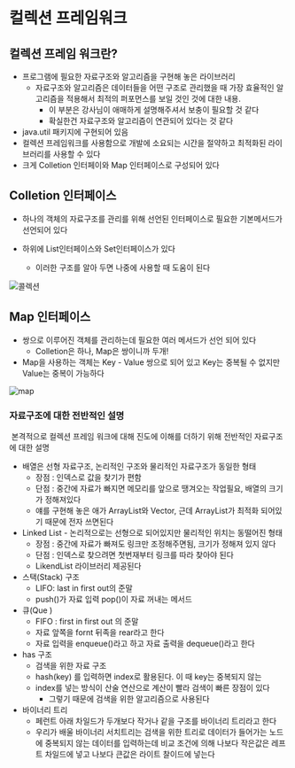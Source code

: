 # 컬렉션 프레임워크



## 컬렉션 프레임 워크란?

- 프로그램에 필요한 자료구조와 알고리즘을 구현해 놓은 라이브러리
  - 자료구조와 알고리즘은 데이터들을 어떤 구조로 관리했을 때 가장 효율적인 알고리즘을 적용해서 최적의 퍼포먼스를 보일 것인 것에 대한 내용.
    - 이 부분은 강사님이 애매하게 설명해주셔서 보충이 필요할 것 같다
    - 확실한건 자료구조와 알고리즘이 연관되어 있다는 것 같다
- java.util 패키지에 구현되어 있음 
- 컬렉션 프레임워크를 사용함으로 개발에 소요되는 시간을 절약하고 최적화된 라이브러리를 사용할 수 있다
- 크게 Colletion 인터페이와 Map 인터페이스로 구성되어 있다



## Colletion 인터페이스

- 하나의 객체의 자료구조를 관리를 위해 선언된 인터페이스로 필요한 기본메서드가 선언되어 있다

- 하위에 List인터페이스와 Set인터페이스가 있다
  - 이러한 구조를 알아 두면 나중에 사용할 때 도움이 된다



![콜렉션](C:\Users\foevn\Documents\dev\devlog\Images\콜렉션.PNG)



## Map 인터페이스

- 쌍으로 이루어진 객체를 관리하는데 필요한  여러 메서드가 선언 되어 있다
  - Colletion은 하나, Map은 쌍이니까 두개!
- Map을 사용하는 객체는 Key - Value 쌍으로 되어 있고 Key는 중복될 수 없지만 Value는 중복이 가능하다



 ![map](C:\Users\foevn\Documents\dev\devlog\Images\map.PNG)



### 자료구조에 대한 전반적인 설명

​	본격적으로 컬렉션 프레임 워크에 대해 진도에 이해를 더하기 위해 전반적인 자료구조에 대한 설명

- 배열은 선형 자료구조, 논리적인 구조와 물리적인 자료구조가 동일한 형태
  - 장점 :  인덱스로 값을 찾기가 편함
  - 단점 :  중간에 자료가 빠지면 메모리를 앞으로 땡겨오는 작업필요, 배열의 크기가 정해져있다
  - 얘를 구현해 놓은 애가 ArrayList와 Vector, 근데 ArrayList가 최적화 되어있기 때문에 전자 쓰면된다
- Linked List - 논리적으로는 선형으로 되어있지만 물리적인 위치는 동떨어진 형태
  - 장점 : 중간에 자료가 빠져도 링크만 조정해주면됨, 크기가 정해져 있지 않다
  - 단점 :  인덱스로 찾으려면 첫번재부터 링크를 따라 찾아야 된다
  - LikendList 라이브러리 제공된다
- 스택(Stack) 구조
  - LIFO: last in first out의 준말
  - push()가 자료 입력 pop()이 자료 꺼내는 메서드
- 큐(Que )
  - FIFO : first in first out 의 준말
  - 자료 앞쪽을 fornt 뒤족을 rear라고 한다
  - 자료 입력을 enqueue()라고 하고 자료 출력을 dequeue()라고 한다
- has 구조
  - 검색을 위한 자료 구조
  - hash(key) 를 입력하면  index로 활용된다. 이 때 key는 중복되지 않는
  - index를 넣는 방식이 산술 연산으로 계산이 빨라 검색이 빠른 장점이 있다
    - 그렇기 때문에 검색을 위한 알고리즘으로 사용된다
- 바이너리 트리
  - 페런트 아래 차일드가 두개보다 작거나 같을 구조를 바이너리 트리라고 한다
  - 우리가 배울 바이너리 서치트리는 검색을 위한 트리로 데이터가 들어가는 노드에 중복되지 않는 데이터를 입력하는데 비교 조건에 의해 나보다 작은값은 레프트 차일드에 넣고 나보다 큰값은 라이트 찰이드에 넣는다 



